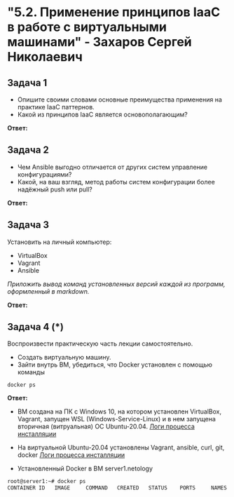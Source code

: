 
# "5.2. Применение принципов IaaC в работе с виртуальными машинами" - Захаров Сергей Николаевич

## Задача 1

- Опишите своими словами основные преимущества применения на практике IaaC паттернов.
- Какой из принципов IaaC является основополагающим?

**Ответ:**

## Задача 2

- Чем Ansible выгодно отличается от других систем управление конфигурациями?
- Какой, на ваш взгляд, метод работы систем конфигурации более надёжный push или pull?

**Ответ:**

## Задача 3

Установить на личный компьютер:

- VirtualBox
- Vagrant
- Ansible

*Приложить вывод команд установленных версий каждой из программ, оформленный в markdown.*

**Ответ:**

## Задача 4 (*)

Воспроизвести практическую часть лекции самостоятельно.

- Создать виртуальную машину.
- Зайти внутрь ВМ, убедиться, что Docker установлен с помощью команды
```
docker ps
```
**Ответ:**
- ВМ создана на ПК с Windows 10, на котором установлен VirtualBox, Vagrant, запущен WSL (Windows-Service-Linux) и в нем запущена вторичная (витруальная) ОС Ubuntu-20.04. 
  [Логи процесса инсталляции](https://github.com/zakharovnpa/02-virt-admin-homeworks/blob/main/05-virt-02-iaac/install-wsl2%2Bvagrant/Install.md)
- На виртуальной Ubuntu-20.04 установлены Vagrant, ansible, curl, git, docker
  [Логи процесса инсталляции](https://github.com/zakharovnpa/02-virt-admin-homeworks/blob/main/05-virt-02-iaac/Install-ansible/Install-on-Ubuntu-20-ansible.md)

- Установленный Docker в ВМ server1.netology
```md
root@server1:~# docker ps
CONTAINER ID   IMAGE     COMMAND   CREATED   STATUS    PORTS     NAMES

```
